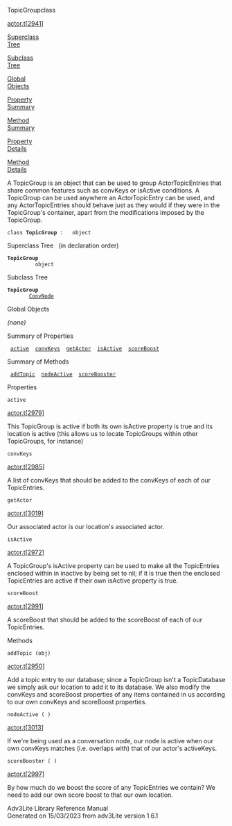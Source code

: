 <span class="title">TopicGroup</span><span class="type">class</span>

[actor.t](../file/actor.t.html)\[[2941](../source/actor.t.html#2941)\]

[Superclass  
Tree](#_SuperClassTree_)

[Subclass  
Tree](#_SubClassTree_)

[Global  
Objects](#_ObjectSummary_)

[Property  
Summary](#_PropSummary_)

[Method  
Summary](#_MethodSummary_)

[Property  
Details](#_Properties_)

[Method  
Details](#_Methods_)

<div class="fdesc">

A TopicGroup is an object that can be used to group ActorTopicEntries
that share common features such as convKeys or isActive conditions. A
TopicGroup can be used anywhere an ActorTopicEntry can be used, and any
ActorTopicEntries should behave just as they would if they were in the
TopicGroup's container, apart from the modifications imposed by the
TopicGroup.

`class `**`TopicGroup`**` :   object`

</div>

<span id="_SuperClassTree_"></span>

<div class="mjhd">

<span class="hdln">Superclass Tree</span>   (in declaration order)

</div>

**`TopicGroup`**  
`         object`  
<span id="_SubClassTree_"></span>

<div class="mjhd">

<span class="hdln">Subclass Tree</span>  

</div>

**`TopicGroup`**  
`         `[`ConvNode`](../object/ConvNode.html)  
<span id="_ObjectSummary_"></span>

<div class="mjhd">

<span class="hdln">Global Objects</span>  

</div>

*(none)* <span id="_PropSummary_"></span>

<div class="mjhd">

<span class="hdln">Summary of Properties</span>  

</div>

` `[`active`](#active)`  `[`convKeys`](#convKeys)`  `[`getActor`](#getActor)`  `[`isActive`](#isActive)`  `[`scoreBoost`](#scoreBoost)`  `

<span id="_MethodSummary_"></span>

<div class="mjhd">

<span class="hdln">Summary of Methods</span>  

</div>

` `[`addTopic`](#addTopic)`  `[`nodeActive`](#nodeActive)`  `[`scoreBooster`](#scoreBooster)`  `

<span id="_Properties_"></span>

<div class="mjhd">

<span class="hdln">Properties</span>  

</div>

<span id="active"></span>

`active`

[actor.t](../file/actor.t.html)\[[2979](../source/actor.t.html#2979)\]

<div class="desc">

This TopicGroup is active if both its own isActive property is true and
its location is active (this allows us to locate TopicGroups within
other TopicGroups, for instance)

</div>

<span id="convKeys"></span>

`convKeys`

[actor.t](../file/actor.t.html)\[[2985](../source/actor.t.html#2985)\]

<div class="desc">

A list of convKeys that should be added to the convKeys of each of our
TopicEntries.

</div>

<span id="getActor"></span>

`getActor`

[actor.t](../file/actor.t.html)\[[3019](../source/actor.t.html#3019)\]

<div class="desc">

Our associated actor is our location's associated actor.

</div>

<span id="isActive"></span>

`isActive`

[actor.t](../file/actor.t.html)\[[2972](../source/actor.t.html#2972)\]

<div class="desc">

A TopicGroup's isActive property can be used to make all the
TopicEntries enclosed within in inactive by being set to nil; if it is
true then the enclosed TopicEntries are active if their own isActive
property is true.

</div>

<span id="scoreBoost"></span>

`scoreBoost`

[actor.t](../file/actor.t.html)\[[2991](../source/actor.t.html#2991)\]

<div class="desc">

A scoreBoost that should be added to the scoreBoost of each of our
TopicEntries.

</div>

<span id="_Methods_"></span>

<div class="mjhd">

<span class="hdln">Methods</span>  

</div>

<span id="addTopic"></span>

`addTopic (obj)`

[actor.t](../file/actor.t.html)\[[2950](../source/actor.t.html#2950)\]

<div class="desc">

Add a topic entry to our database; since a TopicGroup isn't a
TopicDatabase we simply ask our location to add it to its database. We
also modify the convKeys and scoreBoost properties of any items
contained in us according to our own convKeys and scoreBoost properties.

</div>

<span id="nodeActive"></span>

`nodeActive ( )`

[actor.t](../file/actor.t.html)\[[3013](../source/actor.t.html#3013)\]

<div class="desc">

If we're being used as a conversation node, our node is active when our
own convKeys matches (i.e. overlaps with) that of our actor's
activeKeys.

</div>

<span id="scoreBooster"></span>

`scoreBooster ( )`

[actor.t](../file/actor.t.html)\[[2997](../source/actor.t.html#2997)\]

<div class="desc">

By how much do we boost the score of any TopicEntries we contain? We
need to add our own score boost to that our own location.

</div>

<div class="ftr">

Adv3Lite Library Reference Manual  
Generated on 15/03/2023 from adv3Lite version 1.6.1

</div>
